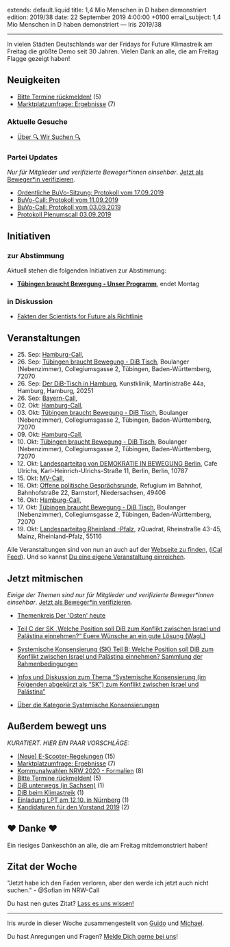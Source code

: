 
extends: default.liquid
title: 1,4 Mio Menschen in D haben demonstriert
edition: 2019/38
date: 22 September 2019 4:00:00 +0100
email_subject: 1,4 Mio Menschen in D haben demonstriert — Iris 2019/38

---
In vielen Städten Deutschlands war der Fridays for Future Klimastreik am Freitag die größte Demo seit 30 Jahren. Vielen Dank an alle, die am Freitag Flagge gezeigt haben!

## Neuigkeiten

 - [Bitte Termine rückmelden!](https://marktplatz.bewegung.jetzt/t/bitte-termine-rueckmelden/31642) (5)
 - [Marktplatzumfrage: Ergebnisse](https://marktplatz.bewegung.jetzt/t/marktplatzumfrage-ergebnisse/31612) (7)

### Aktuelle Gesuche

 - [Über 🔍 Wir Suchen 🔍](https://marktplatz.bewegung.jetzt/t/ueber-wir-suchen/8837)

### Partei Updates

_Nur für Mitglieder und verifizierte Beweger\*innen einsehbar_. [Jetzt als Beweger\*in verifizieren](https://bewegung.jetzt/bewegerin-werden/).

 - [Ordentliche BuVo-Sitzung: Protokoll vom 17.09.2019](https://marktplatz.bewegung.jetzt/t/ordentliche-buvo-sitzung-protokoll-vom-17-09-2019/31648)
 - [BuVo-Call: Protokoll vom 11.09.2019](https://marktplatz.bewegung.jetzt/t/buvo-call-protokoll-vom-11-09-2019/31550)
 - [BuVo-Call: Protokoll vom 03.09.2019](https://marktplatz.bewegung.jetzt/t/buvo-call-protokoll-vom-03-09-2019/31351)
 - [Protokoll Plenumscall 03.09.2019](https://marktplatz.bewegung.jetzt/t/protokoll-plenumscall-03-09-2019/31322)

## Initiativen

### zur Abstimmung
Aktuell stehen die folgenden Initiativen zur Abstimmung:

 - **[Tübingen braucht Bewegung - Unser Programm](https://abstimmen.bewegung.jetzt/initiative/283-tubingen-braucht-bewegung-unser-programm)**, endet Montag

### in Diskussion
 - [Fakten der Scientists for Future als Richtlinie](https://abstimmen.bewegung.jetzt/initiative/279-fakten-der-scientists-for-future-als-richtlinie)


## Veranstaltungen

 - 25.&nbsp;Sep: [Hamburg-Call](https://bewegung.jetzt/veranstaltungen/hamburg-call-2-2019-09-25/), 
 - 26.&nbsp;Sep: [Tübingen braucht Bewegung - DiB Tisch](https://bewegung.jetzt/veranstaltungen/tuebingen-braucht-bewegung-dib-tisch-2019-09-26/), Boulanger (Nebenzimmer), Collegiumsgasse 2, Tübingen, Baden-Württemberg, 72070
 - 26.&nbsp;Sep: [Der DiB-Tisch in Hamburg](https://bewegung.jetzt/veranstaltungen/der-dib-tisch-in-hamburg-2019-09-26/), Kunstklinik, Martinistraße 44a, Hamburg, Hamburg, 20251
 - 26.&nbsp;Sep: [Bayern-Call](https://bewegung.jetzt/veranstaltungen/bayern-call-2019-09-26/), 
 - 02.&nbsp;Okt: [Hamburg-Call](https://bewegung.jetzt/veranstaltungen/hamburg-call-2-2019-10-02/), 
 - 03.&nbsp;Okt: [Tübingen braucht Bewegung - DiB Tisch](https://bewegung.jetzt/veranstaltungen/tuebingen-braucht-bewegung-dib-tisch-2019-10-03/), Boulanger (Nebenzimmer), Collegiumsgasse 2, Tübingen, Baden-Württemberg, 72070
 - 09.&nbsp;Okt: [Hamburg-Call](https://bewegung.jetzt/veranstaltungen/hamburg-call-2-2019-10-09/), 
 - 10.&nbsp;Okt: [Tübingen braucht Bewegung - DiB Tisch](https://bewegung.jetzt/veranstaltungen/tuebingen-braucht-bewegung-dib-tisch-2019-10-10/), Boulanger (Nebenzimmer), Collegiumsgasse 2, Tübingen, Baden-Württemberg, 72070
 - 12.&nbsp;Okt: [Landesparteitag von DEMOKRATIE IN BEWEGUNG Berlin](https://bewegung.jetzt/veranstaltungen/landesparteitag-von-demokratie-in-bewegung-berlin/), Cafe Ulrichs, Karl-Heinrich-Ulrichs-Straße 11, Berlin, Berlin, 10787
 - 15.&nbsp;Okt: [MV-Call](https://bewegung.jetzt/veranstaltungen/mv-call/), 
 - 16.&nbsp;Okt: [Offene politische Gesprächsrunde](https://bewegung.jetzt/veranstaltungen/offene-politische-gespraechsrunde-2019-10-16/), Refugium im Bahnhof, Bahnhofstraße 22, Barnstorf, Niedersachsen, 49406
 - 16.&nbsp;Okt: [Hamburg-Call](https://bewegung.jetzt/veranstaltungen/hamburg-call-2-2019-10-16/), 
 - 17.&nbsp;Okt: [Tübingen braucht Bewegung - DiB Tisch](https://bewegung.jetzt/veranstaltungen/tuebingen-braucht-bewegung-dib-tisch-2019-10-17/), Boulanger (Nebenzimmer), Collegiumsgasse 2, Tübingen, Baden-Württemberg, 72070
 - 19.&nbsp;Okt: [Landesparteitag Rheinland -Pfalz](https://bewegung.jetzt/veranstaltungen/landesparteitag-rheinland-pfalz/), zQuadrat, Rheinstraße 43-45, Mainz, Rheinland-Pfalz, 55116


Alle Veranstaltungen sind von nun an auch auf der [Webseite zu finden](https://bewegung.jetzt/veranstaltungen/), ([iCal Feed](https://bewegung.jetzt/?ical=1)). Und so kannst [Du eine eigene Veranstaltung einreichen](https://marktplatz.bewegung.jetzt/t/eine-veranstaltung-auf-der-webseite-einreichen/21379).

## Jetzt mitmischen

_Einige der Themen sind nur für Mitglieder und verifizierte Beweger\*innen einsehbar_. [Jetzt als Beweger\*in verifizieren](https://bewegung.jetzt/bewegerin-werden/).

 - [Themenkreis Der 'Osten' heute](https://marktplatz.bewegung.jetzt/t/themenkreis-der-osten-heute/20162)

 - [Teil C der SK „Welche Position soll DiB zum Konflikt zwischen Israel und Palästina einnehmen?“ Euere Wünsche an ein gute Lösung (WagL)](https://marktplatz.bewegung.jetzt/t/teil-c-der-sk-welche-position-soll-dib-zum-konflikt-zwischen-israel-und-palaestina-einnehmen-euere-wuensche-an-ein-gute-loesung-wagl/23423)
 - [Systemische Konsensierung (SK) Teil B: Welche Position soll DiB zum Konflikt zwischen Israel und Palästina einnehmen? Sammlung der Rahmenbedingungen](https://marktplatz.bewegung.jetzt/t/systemische-konsensierung-sk-teil-b-welche-position-soll-dib-zum-konflikt-zwischen-israel-und-palaestina-einnehmen-sammlung-der-rahmenbedingungen/22729)
 - [Infos und Diskussion zum Thema “Systemische Konsensierung (im Folgenden abgekürzt als “SK”) zum Konflikt zwischen Israel und Palästina”](https://marktplatz.bewegung.jetzt/t/infos-und-diskussion-zum-thema-systemische-konsensierung-im-folgenden-abgekuerzt-als-sk-zum-konflikt-zwischen-israel-und-palaestina/20677)
 - [Über die Kategorie Systemische Konsensierungen](https://marktplatz.bewegung.jetzt/t/ueber-die-kategorie-systemische-konsensierungen/12555)


## Außerdem bewegt uns

_KURATIERT. HIER EIN PAAR VORSCHLÄGE:_
 - [(Neue) E-Scooter-Regelungen](https://marktplatz.bewegung.jetzt/t/neue-e-scooter-regelungen/31614) (15)
 - [Marktplatzumfrage: Ergebnisse](https://marktplatz.bewegung.jetzt/t/marktplatzumfrage-ergebnisse/31612) (7)
 - [Kommunalwahlen NRW 2020 - Formalien](https://marktplatz.bewegung.jetzt/t/kommunalwahlen-nrw-2020-formalien/31656) (8)
 - [Bitte Termine rückmelden!](https://marktplatz.bewegung.jetzt/t/bitte-termine-rueckmelden/31642) (5)
 - [DiB unterwegs (in Sachsen)](https://marktplatz.bewegung.jetzt/t/dib-unterwegs-in-sachsen/31652) (1)
 - [DiB beim Klimastreik](https://marktplatz.bewegung.jetzt/t/dib-beim-klimastreik/31682) (1)
 - [Einladung LPT am 12.10. in Nürnberg](https://marktplatz.bewegung.jetzt/t/einladung-lpt-am-12-10-in-nuernberg/31602) (1)
 - [Kandidaturen für den Vorstand 2019](https://marktplatz.bewegung.jetzt/t/kandidaturen-fuer-den-vorstand-2019/31629) (2)

## ❤️ Danke ❤️
Ein riesiges Dankeschön an alle, die am Freitag mitdemonstriert haben!

## Zitat der Woche
"Jetzt habe ich den Faden verloren, aber den werde ich jetzt auch nicht suchen." - @Sofian im NRW-Call

Du hast nen gutes Zitat? [Lass es uns wissen!](https://marktplatz.bewegung.jetzt/t/lustige-dib-zitate/10175)


---

Iris wurde in dieser Woche zusammengestellt von [Guido](https://marktplatz.bewegung.jetzt/u/Guido/) und [Michael](https://marktplatz.bewegung.jetzt/u/MichaelVoss/).

Du hast Anregungen und Fragen? [Melde Dich gerne bei uns](https://marktplatz.bewegung.jetzt/t/neu-iris-die-woechtliche-zusammenfasssung-zum-sonntagsbrunch/10990)!

